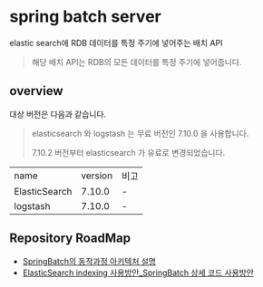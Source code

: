# spring batch server
elastic search에 RDB 데이터를 특정 주기에 넣어주는 배치 API
>해당 배치 API는 RDB의 모든 데이터를 특정 주기에 넣어줍니다.

## overview
대상 버전은 다음과 같습니다.
>elasticsearch 와 logstash 는 무료 버전인 7.10.0 을 사용합니다.
> 
>7.10.2 버전부터 elasticsearch 가 유료로 변경되었습니다.

|               |         |    |
|---------------|---------|----|
| name          | version | 비고 |
| ElasticSearch | 7.10.0  | -  |
| logstash      | 7.10.0  | -  |

## Repository RoadMap
- [SpringBatch의 동작과정 아키텍처 설명](./SpringBatch_사용방안.md)
- [ElasticSearch indexing 사용방안_SpringBatch 상세 코드 사용방안](./사용방안.md)